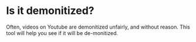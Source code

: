 
# Is it demonitized?
Often, videos on Youtube are demonitized unfairly, and without reason. This tool will help you see if it will be de-monitized.
